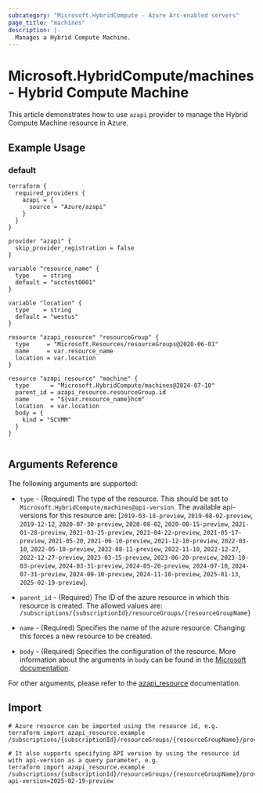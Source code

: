 ```yaml
---
subcategory: "Microsoft.HybridCompute - Azure Arc-enabled servers"
page_title: "machines"
description: |-
  Manages a Hybrid Compute Machine.
---
```


# Microsoft.HybridCompute/machines - Hybrid Compute Machine

This article demonstrates how to use `azapi` provider to manage the Hybrid Compute Machine resource in Azure.



## Example Usage

### default

```hcl
terraform {
  required_providers {
    azapi = {
      source = "Azure/azapi"
    }
  }
}

provider "azapi" {
  skip_provider_registration = false
}

variable "resource_name" {
  type    = string
  default = "acctest0001"
}

variable "location" {
  type    = string
  default = "westus"
}

resource "azapi_resource" "resourceGroup" {
  type     = "Microsoft.Resources/resourceGroups@2020-06-01"
  name     = var.resource_name
  location = var.location
}

resource "azapi_resource" "machine" {
  type      = "Microsoft.HybridCompute/machines@2024-07-10"
  parent_id = azapi_resource.resourceGroup.id
  name      = "${var.resource_name}hcm"
  location  = var.location
  body = {
    kind = "SCVMM"
  }
}


```



## Arguments Reference

The following arguments are supported:

* `type` - (Required) The type of the resource. This should be set to `Microsoft.HybridCompute/machines@api-version`. The available api-versions for this resource are: [`2019-03-18-preview`, `2019-08-02-preview`, `2019-12-12`, `2020-07-30-preview`, `2020-08-02`, `2020-08-15-preview`, `2021-01-28-preview`, `2021-03-25-preview`, `2021-04-22-preview`, `2021-05-17-preview`, `2021-05-20`, `2021-06-10-preview`, `2021-12-10-preview`, `2022-03-10`, `2022-05-10-preview`, `2022-08-11-preview`, `2022-11-10`, `2022-12-27`, `2022-12-27-preview`, `2023-03-15-preview`, `2023-06-20-preview`, `2023-10-03-preview`, `2024-03-31-preview`, `2024-05-20-preview`, `2024-07-10`, `2024-07-31-preview`, `2024-09-10-preview`, `2024-11-10-preview`, `2025-01-13`, `2025-02-19-preview`].

* `parent_id` - (Required) The ID of the azure resource in which this resource is created. The allowed values are:  
  `/subscriptions/{subscriptionId}/resourceGroups/{resourceGroupName}`

* `name` - (Required) Specifies the name of the azure resource. Changing this forces a new resource to be created.

* `body` - (Required) Specifies the configuration of the resource. More information about the arguments in `body` can be found in the [Microsoft documentation](https://learn.microsoft.com/en-us/azure/templates/Microsoft.HybridCompute/machines?pivots=deployment-language-terraform).

For other arguments, please refer to the [azapi_resource](https://registry.terraform.io/providers/Azure/azapi/latest/docs/resources/resource) documentation.

## Import

 ```shell
 # Azure resource can be imported using the resource id, e.g.
 terraform import azapi_resource.example /subscriptions/{subscriptionId}/resourceGroups/{resourceGroupName}/providers/Microsoft.HybridCompute/machines/{resourceName}
 
 # It also supports specifying API version by using the resource id with api-version as a query parameter, e.g.
 terraform import azapi_resource.example /subscriptions/{subscriptionId}/resourceGroups/{resourceGroupName}/providers/Microsoft.HybridCompute/machines/{resourceName}?api-version=2025-02-19-preview
 ```
